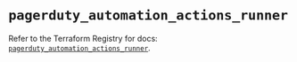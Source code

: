 # `pagerduty_automation_actions_runner`

Refer to the Terraform Registry for docs: [`pagerduty_automation_actions_runner`](https://registry.terraform.io/providers/pagerduty/pagerduty/3.11.4/docs/resources/automation_actions_runner).
